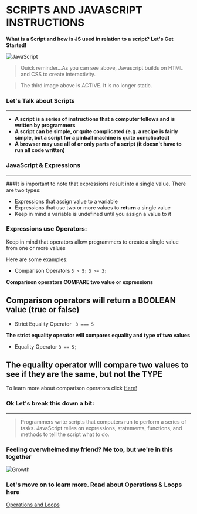 # SCRIPTS AND JAVASCRIPT INSTRUCTIONS
**What is a Script and how is JS used in relation to a script?** **Let's Get Started!**

![JavaScript](https://media.giphy.com/media/fuJPZBIIqzbt1kAYVc/giphy.gif)

> Quick reminder...As you can see above, Javascript builds on HTML and CSS to create interactivity. 

> The third image above is ACTIVE. It is no longer static.

### Let's Talk about Scripts
--------------------------

*  **A script is a series of instructions that a computer follows and is written by programmers**
*  **A script can be simple, or quite complicated (e.g. a recipe is fairly simple, but a script for a pinball machine is quite complicated)**
*  **A browser may use all of or only parts of a script (it doesn't have to run all code written)**


### JavaScript & Expressions
----------------------------
###It is important to note that expressions result into a single value. 
There are two types:

* Expressions that assign value to a variable
* Expressions that use two or more values to **return** a single value
* Keep in mind a variable is undefined until you assign a value to it


### Expressions use Operators:
Keep in mind that operators allow programmers to create a single value from one or more values

Here are some examples:
* Comparison Operators ``` 3 > 5; ```   ``` 3 >= 3; ```

**Comparison operators COMPARE two value or expressions**

**Comparison operators will return a BOOLEAN value (true or false)**
-----------------------------
* Strict Equality Operator ``` 3 === 5```

**The strict equality operator will compares equality and type of two values**
* Equality Operator ``` 3 == 5; ```

**The equality operator will compare two values to see if they are the same, but not the TYPE**
------------------------------
To learn more about comparison operators click [Here!](https://www.w3schools.com/js/js_comparisons.asp)


### Ok Let's break this down a bit:
------------------------
> Programmers write scripts that computers run to perform a series of tasks.
> JavaScript relies on expressions, statements, functions, and methods to tell the script what to do.

### Feeling overwhelmed my friend? Me too, but we're in this together

![Growth](https://media.giphy.com/media/24FVIYV226vScTh3Sn/giphy.gif)

### Let's move on to learn more. Read about Operations & Loops here

[Operations and Loops](https://rivad2.github.io/reading-notes/opsandloops.html)
